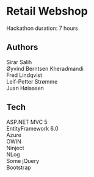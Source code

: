 # Retail Webshop

Hackathon duration: 7 hours

<h2>Authors</h2>
Sirar Salih
<br/>
Øyvind Berntsen Kheradmandi
<br/>
Fred Lindqvist
<br/>
Leif-Petter Strømme
<br/>
Juan Høiaasen
  
<h2>Tech</h2>
ASP.NET MVC 5
<br/>
EntityFramework 6.0 
<br/>
Azure
<br/>
OWIN 
<br/>
Ninject 
<br/>
NLog
<br/>
Some jQuery
<br/>
Bootstrap
  
